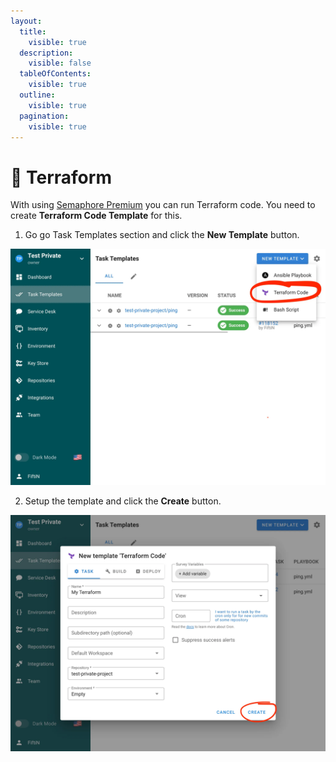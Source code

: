 ```yaml
---
layout:
  title:
    visible: true
  description:
    visible: false
  tableOfContents:
    visible: true
  outline:
    visible: true
  pagination:
    visible: true
---
```


# 🌟 Terraform

With using [Semaphore Premium](https://semui.co/premium) you can run Terraform code. You need to create **Terraform Code Template** for this.

1. Go go Task Templates section and click the **New Template** button.

![](<../../.gitbook/assets/terraform_1.webp>)

2. Setup the template and click the **Create** button.

![](<../../.gitbook/assets/terraform_2.webp>)